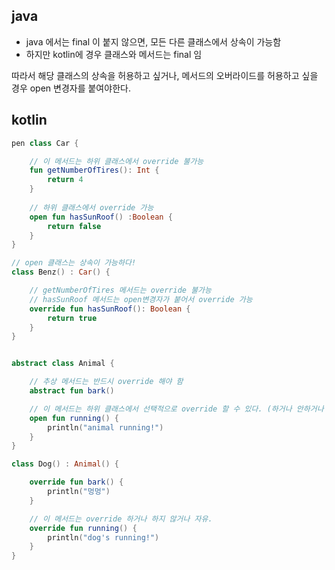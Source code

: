## java
- java 에서는 final 이 붙지 않으면, 모든 다른 클래스에서 상속이 가능함
- 하지만 kotlin에 경우 클래스와 메서드는 final 임

따라서 해당 클래스의 상속을 허용하고 싶거나, 메서드의 오버라이드를 허용하고 싶을 경우 open 변경자를 붙여야한다.


## kotlin
```kotlin
pen class Car {

    // 이 메서드는 하위 클래스에서 override 불가능
    fun getNumberOfTires(): Int {
        return 4
    }
    
    // 하위 클래스에서 override 가능
    open fun hasSunRoof() :Boolean {
        return false
    }
}

// open 클래스는 상속이 가능하다!
class Benz() : Car() {

    // getNumberOfTires 메서드는 override 불가능
    // hasSunRoof 메서드는 open변경자가 붙어서 override 가능
    override fun hasSunRoof(): Boolean {
        return true
    }
}
```

```kotlin

abstract class Animal {

    // 추상 메서드는 반드시 override 해야 함
    abstract fun bark()

    // 이 메서드는 하위 클래스에서 선택적으로 override 할 수 있다. (하거나 안하거나 자유)
    open fun running() {
        println("animal running!")
    }
}

class Dog() : Animal() {

    override fun bark() {
        println("멍멍")
    }

    // 이 메서드는 override 하거나 하지 않거나 자유.
    override fun running() {
        println("dog's running!")
    }
}
```
